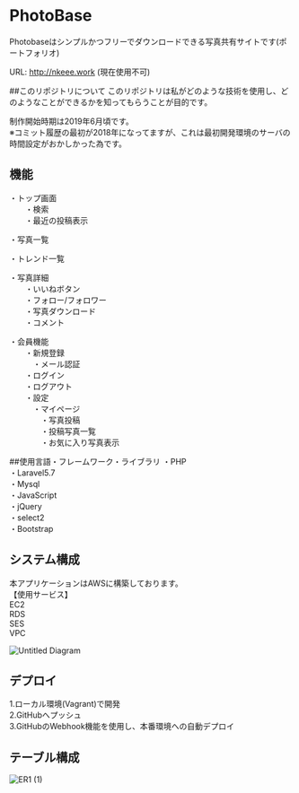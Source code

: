 PhotoBase
====

Photobaseはシンプルかつフリーでダウンロードできる写真共有サイトです(ポートフォリオ)   
  
URL: <a>http://nkeee.work</a> (現在使用不可)

##このリポジトリについて
このリポジトリは私がどのような技術を使用し、どのようなことができるかを知ってもらうことが目的です。  

制作開始時期は2019年6月頃です。  
※コミット履歴の最初が2018年になってますが、これは最初開発環境のサーバの時間設定がおかしかった為です。


## 機能
・トップ画面  
　　・検索  
　　・最近の投稿表示
  
・写真一覧  

・トレンド一覧  

・写真詳細  
　　・いいねボタン  
　　・フォロー/フォロワー  
　　・写真ダウンロード  
　　・コメント

・会員機能  
　　・新規登録  
　　　・メール認証  
　　・ログイン  
　　・ログアウト  
　　・設定  
　　　・マイページ  
　　　　・写真投稿  
 　　　　・投稿写真一覧  
　　　　・お気に入り写真表示   
 
##使用言語・フレームワーク・ライブラリ
・PHP  
・Laravel5.7  
・Mysql  
・JavaScript  
・jQuery  
・select2  
・Bootstrap  

 
## システム構成
 本アプリケーションはAWSに構築しております。  
【使用サービス】  
EC2  
RDS  
SES  
VPC

![Untitled Diagram](https://user-images.githubusercontent.com/36347777/61465724-97a62900-a9b3-11e9-8455-2e6a075e5b31.png)

## デプロイ
1.ローカル環境(Vagrant)で開発  
2.GitHubへプッシュ  
3.GitHubのWebhook機能を使用し、本番環境への自動デプロイ

## テーブル構成
![ER1 (1)](https://user-images.githubusercontent.com/36347777/62001429-63f19e80-b12b-11e9-9859-35b7a04ef44c.png)
